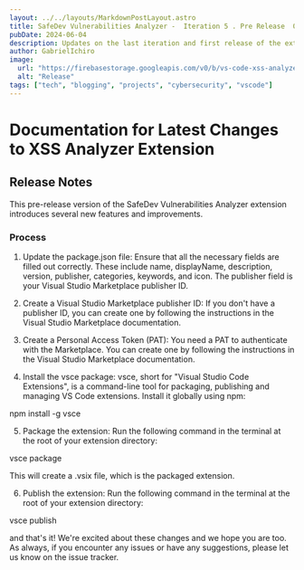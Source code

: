 ```yaml
---
layout: ../../layouts/MarkdownPostLayout.astro
title: SafeDev Vulnerabilities Analyzer -  Iteration 5 . Pre Release  0.0.1
pubDate: 2024-06-04
description: Updates on the last iteration and first release of the extension
author: GabrielIchiro
image:
  url: "https://firebasestorage.googleapis.com/v0/b/vs-code-xss-analyzer.appspot.com/o/documentation%2Fimages%2Fcapture.jpeg?alt=media&token=79f550ff-663e-4b8c-896d-c036984e3164"
  alt: "Release"
tags: ["tech", "blogging", "projects", "cybersecurity", "vscode"]
---
```


# Documentation for Latest Changes to XSS Analyzer Extension

## Release Notes

This pre-release version of the SafeDev Vulnerabilities Analyzer extension introduces several new features and improvements.

### Process

1. Update the package.json file: Ensure that all the necessary fields are filled out correctly. These include name, displayName, description, version, publisher, categories, keywords, and icon. The publisher field is your Visual Studio Marketplace publisher ID.

2. Create a Visual Studio Marketplace publisher ID: If you don't have a publisher ID, you can create one by following the instructions in the Visual Studio Marketplace documentation.

3. Create a Personal Access Token (PAT): You need a PAT to authenticate with the Marketplace. You can create one by following the instructions in the Visual Studio Marketplace documentation.

4. Install the vsce package: vsce, short for "Visual Studio Code Extensions", is a command-line tool for packaging, publishing and managing VS Code extensions. Install it globally using npm:

npm install -g vsce

5. Package the extension: Run the following command in the terminal at the root of your extension directory:

vsce package

This will create a .vsix file, which is the packaged extension.

6. Publish the extension: Run the following command in the terminal at the root of your extension directory:

vsce publish

and that's it!
We're excited about these changes and we hope you are too. As always, if you encounter any issues or have any suggestions, please let us know on the issue tracker.
